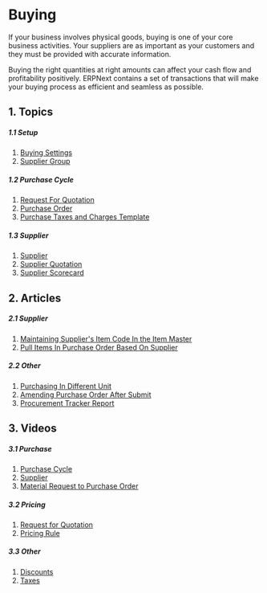 <!-- add-breadcrumbs -->
# Buying

If your business involves physical goods, buying is one of your core business
activities. Your suppliers are as important as your customers and they must be
provided with accurate information.

Buying the right quantities at right amounts can affect your cash flow and
profitability positively. ERPNext contains a set of transactions that will make your buying process as
efficient and seamless as possible.

## 1. Topics
##### 1.1 Setup
1. [Buying Settings](/docs/user/manual/en/buying/buying-settings)
1. [Supplier Group](/docs/user/manual/en/buying/supplier-group)

##### 1.2 Purchase Cycle
1. [Request For Quotation](/docs/user/manual/en/buying/request-for-quotation)
1. [Purchase Order](/docs/user/manual/en/buying/purchase-order)
1. [Purchase Taxes and Charges Template](/docs/user/manual/en/buying/purchase-taxes-template)

##### 1.3 Supplier
1. [Supplier](/docs/user/manual/en/buying/supplier)
1. [Supplier Quotation](/docs/user/manual/en/buying/supplier-quotation)
1. [Supplier Scorecard](/docs/user/manual/en/buying/supplier-scorecard)

## 2. Articles
##### 2.1 Supplier
1. [Maintaining Supplier's Item Code In the Item Master](/docs/user/manual/en/buying/articles/maintaining-suppliers-part-no-in-item)
1. [Pull Items In Purchase Order Based On Supplier](/docs/user/manual/en/buying/articles/pull-items-in-purchase-order-based-on-supplier)

##### 2.2 Other
1. [Purchasing In Different Unit](/docs/user/manual/en/buying/articles/purchasing-in-different-unit)
1. [Amending Purchase Order After Submit](/docs/user/manual/en/buying/articles/amending-purchase-order-after-submit)
1. [Procurement Tracker Report](/docs/user/manual/en/buying/articles/procurement-tracker-report)

## 3. Videos
##### 3.1 Purchase
1. [Purchase Cycle](/docs/user/videos/learn/purchase-cycle.html)
1. [Supplier](/docs/user/videos/learn/customer-and-supplier.html)
1. [Material Request to Purchase Order](/docs/user/videos/learn/material-request-to-purchase-order.html)

##### 3.2 Pricing
1. [Request for Quotation](/docs/user/videos/learn/request-for-quotation.html)
1. [Pricing Rule](/docs/user/videos/learn/pricing-rule.html)

##### 3.3 Other
1. [Discounts](/docs/user/videos/learn/discounts.html)
1. [Taxes](/docs/user/videos/learn/taxes.html)
